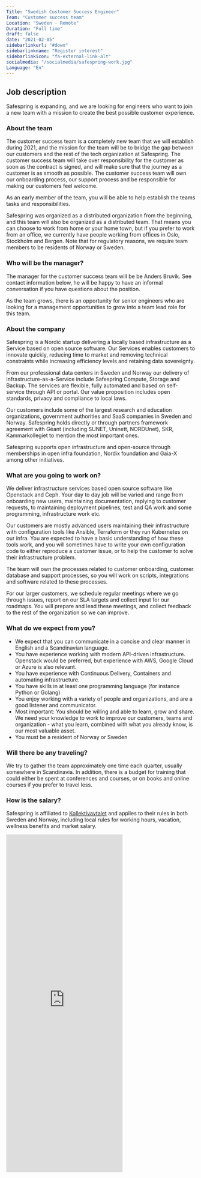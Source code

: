 ```yaml
---
Title: "Swedish Customer Success Engineer"
Team: "Customer success team"
Location: "Sweden - Remote"
Duration: "Full time"
draft: false
date: "2021-02-05"
sidebarlinkurl: "#down"
sidebarlinkname: "Register interest"
sidebarlinkicon: "fa-external-link-alt"
socialmedia: "/socialmedia/safespring-work.jpg"
Language: "En"
---
```


## Job description

Safespring is expanding, and we are looking for engineers who want to join a new team with a mission to create the best possible customer experience.

### About the team

The customer success team is a completely new team that we will establish during 2021, and the mission for the team will be to bridge the gap between our customers and the rest of the tech organization at Safespring. The customer success team will take over responsibility for the customer as soon as the contract is signed, and will make sure that the journey as a customer is as smooth as possible. The customer success team will own our onboarding process, our support process and be responsible for making our customers feel welcome.

As an early member of the team, you will be able to help establish the teams tasks and responsibilities.

Safespring was organized as a distributed organization from the beginning, and this team will also be organized as a distributed team. That means you can choose to work from home or your home town, but if you prefer to work from an office, we currently have people working from offices in Oslo, Stockholm and Bergen. Note that for regulatory reasons, we require team members to be residents of Norway or Sweden.

### Who will be the manager?

The manager for the customer success team will be be Anders Bruvik. See contact information below, he will be happy to have an informal conversation if you have questions about the position.

As the team grows, there is an opportunity for senior engineers who are looking for a management opportunities to grow into a team lead role for this team.

### About the company

Safespring is a Nordic startup delivering a locally based infrastructure as a Service based on open source software. Our Services enables customers to innovate quickly, reducing time to market and removing technical constraints while increasing efficiency levels and retaining data sovereignty.

From our professional data centers in Sweden and Norway our delivery of infrastructure-as-a-Service include Safespring Compute, Storage and Backup. The services are flexible, fully automated and based on self-service through API or portal. Our value proposition includes open standards, privacy and compliance to local laws.

Our customers include some of the largest research and education organizations, government authorities and SaaS companies in Sweden and Norway. Safespring holds directly or through partners framework agreement with Géant (including SUNET, Uninett, NORDUnet), SKR, Kammarkollegiet to mention the most important ones.

Safespring supports open infrastructure and open-source through memberships in open infra foundation, Nordix foundation and Gaia-X among other initiatives.

### What are you going to work on?

We deliver infrastructure services based open source software like Openstack and Ceph. Your day to day job will be varied and range from onboarding new users, maintaining documentation, replying to customer requests, to maintaining deployment pipelines, test and QA work and some programming, infrastructure work etc.

Our customers are mostly advanced users maintaining their infrastructure with configuration tools like Ansible, Terraform or they run Kubernetes on our infra. You are expected to have a basic understanding of how these tools work, and you will sometimes have to write your own configuration code to either reproduce a customer issue, or to help the customer to solve their infrastructure problem.

The team will own the processes related to customer onboarding, customer database and support processes, so you will work on scripts, integrations and software related to these processes.

For our larger customers, we schedule regular meetings where we go through issues, report on our SLA targets and collect input for our roadmaps. You will prepare and lead these meetings, and collect feedback to the rest of the organization so we can improve.

### What do we expect from you?

* We expect that you can communicate in a concise and clear manner in English and a Scandinavian language.
* You have experience working with modern API-driven infrastructure. Openstack would be preferred, but experience with AWS, Google Cloud or Azure is also relevant.
* You have experience with Continuous Delivery, Containers and automating infrastructure.
* You have skills in at least one programming language (for instance Python or Golang)
* You enjoy working with a variety of people and organizations, and are a good listener and communicator.
* Most important: You should be willing and able to learn, grow and share. We need your knowledge to work to improve our customers, teams and organization - what you learn, combined with what you already know, is our most valuable asset.
* You must be a resident of Norway or Sweden

### Will there be any traveling?

We try to gather the team approximately one time each quarter, usually somewhere in Scandinavia. In addition, there is a budget for training that could either be spent at conferences and courses, or on books and online courses if you prefer to travel less.

### How is the salary?

Safespring is affiliated to [Kollektivavtalet](https://www.itot.se/) and applies to their rules in both Sweden and Norway, including local rules for working hours, vacation, wellness benefits and market salary.


<div id="down">
<iframe src="https://pages.upsales.com/9549u1fe5e44e386c42089fc3aeacc8456b8b-frame" width="310" height="900" style="border:0"></iframe>
</div>
